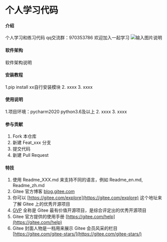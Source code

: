 # 个人学习代码

#### 介绍
个人学习和练习代码
qq交流群：970353786  欢迎加入一起学习
![输入图片说明](https://images.gitee.com/uploads/images/2021/0421/194603_28a358fc_8885799.png "屏幕截图.png")

#### 软件架构
软件架构说明


#### 安装教程

1.pip install xx自行安装模块
2.  xxxx
3.  xxxx

#### 使用说明

1.项目环境：pycharm2020  python3.6及以上
2.  xxxx
3.  xxxx

#### 参与贡献

1.  Fork 本仓库
2.  新建 Feat_xxx 分支
3.  提交代码
4.  新建 Pull Request


#### 特技

1.  使用 Readme\_XXX.md 来支持不同的语言，例如 Readme\_en.md, Readme\_zh.md
2.  Gitee 官方博客 [blog.gitee.com](https://blog.gitee.com)
3.  你可以 [https://gitee.com/explore](https://gitee.com/explore) 这个地址来了解 Gitee 上的优秀开源项目
4.  [GVP](https://gitee.com/gvp) 全称是 Gitee 最有价值开源项目，是综合评定出的优秀开源项目
5.  Gitee 官方提供的使用手册 [https://gitee.com/help](https://gitee.com/help)
6.  Gitee 封面人物是一档用来展示 Gitee 会员风采的栏目 [https://gitee.com/gitee-stars/](https://gitee.com/gitee-stars/)
